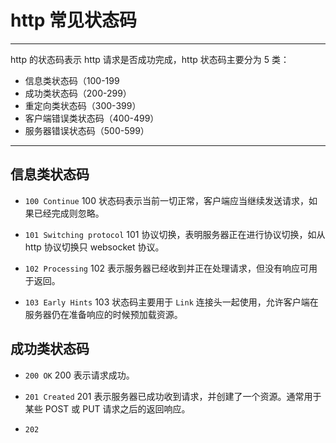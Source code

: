 # http 常见状态码

---

http 的状态码表示 http 请求是否成功完成，http 状态码主要分为 5 类：

- 信息类状态码（100-199
- 成功类状态码（200-299）
- 重定向类状态码（300-399）
- 客户端错误类状态码（400-499）
- 服务器错误状态码（500-599）

---

## 信息类状态码

- `100 Continue` 100 状态码表示当前一切正常，客户端应当继续发送请求，如果已经完成则忽略。

- `101 Switching protocol` 101 协议切换，表明服务器正在进行协议切换，如从 http 协议切换只 websocket 协议。

- `102 Processing` 102 表示服务器已经收到并正在处理请求，但没有响应可用于返回。

- `103 Early Hints` 103 状态码主要用于 `Link` 连接头一起使用，允许客户端在服务器仍在准备响应的时候预加载资源。

## 成功类状态码

- `200 OK` 200 表示请求成功。

- `201 Created` 201 表示服务器已成功收到请求，并创建了一个资源。通常用于某些 POST 或 PUT 请求之后的返回响应。

- `202` 
